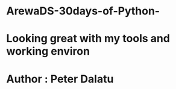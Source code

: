 # ArewaDS-30days-of-Python-
# Looking great with my tools and working environ
# Author : Peter Dalatu
